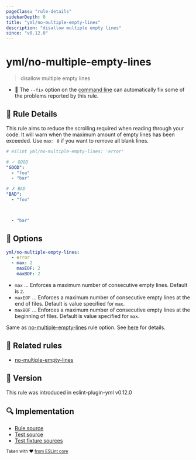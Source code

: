 ```yaml
---
pageClass: "rule-details"
sidebarDepth: 0
title: "yml/no-multiple-empty-lines"
description: "disallow multiple empty lines"
since: "v0.12.0"
---
```


# yml/no-multiple-empty-lines

> disallow multiple empty lines

- :wrench: The `--fix` option on the [command line](https://eslint.org/docs/user-guide/command-line-interface#fixing-problems) can automatically fix some of the problems reported by this rule.

## :book: Rule Details

This rule aims to reduce the scrolling required when reading through your code. It will warn when the maximum amount of empty lines has been exceeded.
Use `max: 0` if you want to remove all blank lines.

<eslint-code-block fix>

<!-- eslint-skip -->

```yaml
# eslint yml/no-multiple-empty-lines: 'error'

# ✓ GOOD
"GOOD":
  - "foo"
  - "bar"

# ✗ BAD
"BAD":
  - "foo"



  - "bar"
```

</eslint-code-block>

## :wrench: Options

```yaml
yml/no-multiple-empty-lines:
  - error
  - max: 2
    maxEOF: 2
    maxBOF: 2
```

- `max` ... Enforces a maximum number of consecutive empty lines. Default is `2`.
- `maxEOF` ... Enforces a maximum number of consecutive empty lines at the end of files. Default is value specified for `max`.
- `maxBOF` ... Enforces a maximum number of consecutive empty lines at the beginning of files. Default is value specified for `max`.

Same as [no-multiple-empty-lines] rule option. See [here](https://eslint.org/docs/rules/no-multiple-empty-lines#options) for details.

## :couple: Related rules

- [no-multiple-empty-lines]

[no-multiple-empty-lines]: https://eslint.org/docs/rules/no-multiple-empty-lines

## :rocket: Version

This rule was introduced in eslint-plugin-yml v0.12.0

## :mag: Implementation

- [Rule source](https://github.com/ota-meshi/eslint-plugin-yml/blob/master/src/rules/no-multiple-empty-lines.ts)
- [Test source](https://github.com/ota-meshi/eslint-plugin-yml/blob/master/tests/src/rules/no-multiple-empty-lines.ts)
- [Test fixture sources](https://github.com/ota-meshi/eslint-plugin-yml/tree/master/tests/fixtures/rules/no-multiple-empty-lines)

<sup>Taken with ❤️ [from ESLint core](https://eslint.org/docs/rules/no-multiple-empty-lines)</sup>
